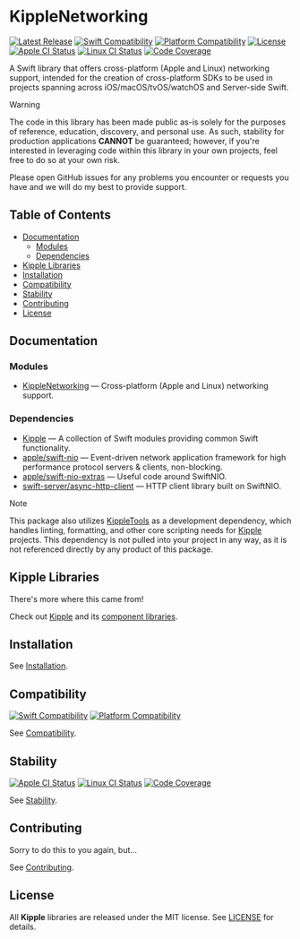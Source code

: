 # KippleNetworking

[![Latest Release](https://img.shields.io/github/v/tag/bdrelling/KippleNetworking?color=blue&label=)](https://github.com/bdrelling/KippleNetworking/tags)
[![Swift Compatibility](https://img.shields.io/endpoint?url=https%3A%2F%2Fswiftpackageindex.com%2Fapi%2Fpackages%2Fbdrelling%2FKippleNetworking%2Fbadge%3Ftype%3Dswift-versions&label=)](https://swiftpackageindex.com/bdrelling/KippleNetworking)
[![Platform Compatibility](https://img.shields.io/endpoint?url=https%3A%2F%2Fswiftpackageindex.com%2Fapi%2Fpackages%2Fbdrelling%2FKippleNetworking%2Fbadge%3Ftype%3Dplatforms&label=)](https://swiftpackageindex.com/bdrelling/KippleNetworking)
[![License](https://img.shields.io/github/license/bdrelling/KippleNetworking?label=)](https://github.com/bdrelling/KippleNetworking/blob/main/LICENSE)  
[![Apple CI Status](https://github.com/bdrelling/KippleNetworking/actions/workflows/apple_tests.yml/badge.svg)](https://github.com/bdrelling/KippleNetworking/actions/workflows/apple_tests.yml)
[![Linux CI Status](https://github.com/bdrelling/KippleNetworking/actions/workflows/linux_tests.yml/badge.svg)](https://github.com/bdrelling/KippleNetworking/actions/workflows/linux_tests.yml)
[![Code Coverage](https://img.shields.io/codecov/c/github/bdrelling/KippleNetworking)](https://codecov.io/gh/bdrelling/KippleNetworking)

A Swift library that offers cross-platform (Apple and Linux) networking support, intended for the creation of cross-platform SDKs to be used in projects spanning across iOS/macOS/tvOS/watchOS and Server-side Swift.

> [!WARNING]
> The code in this library has been made public as-is solely for the purposes of reference, education, discovery, and personal use. As such, stability for production applications **CANNOT** be guaranteed; however, if you're interested in leveraging code within this library in your own projects, feel free to do so at your own risk.
>
> Please open GitHub issues for any problems you encounter or requests you have and we will do my best to provide support.

## Table of Contents

- [Documentation](#documentation)
  - [Modules](#modules)
  - [Dependencies](#dependencies)
- [Kipple Libraries](#kipple-libraries)
- [Installation](#installation)
- [Compatibility](#compatibility)
- [Stability](#stability)
- [Contributing](#contributing)
- [License](#license)

## Documentation

### Modules

- [KippleNetworking](/Sources/KippleNetworking) — Cross-platform (Apple and Linux) networking support.

### Dependencies

- [Kipple](https://github.com/bdrelling/Kipple) — A collection of Swift modules providing common Swift functionality.
- [apple/swift-nio](https://github.com/apple/swift-nio) — Event-driven network application framework for high performance protocol servers & clients, non-blocking.
- [apple/swift-nio-extras](https://github.com/apple/swift-nio-extras) — Useful code around SwiftNIO.
- [swift-server/async-http-client](https://github.com/swift-server/async-http-client) — HTTP client library built on SwiftNIO.

> [!NOTE]  
> This package also utilizes [KippleTools](https://github.com/bdrelling/KippleTools) as a development dependency, which handles linting, formatting, and other core scripting needs for [Kipple](https://github.com/bdrelling/Kipple) projects.
> This dependency is not pulled into your project in any way, as it is not referenced directly by any product of this package.

## Kipple Libraries

There's more where this came from!

Check out [Kipple](https://github.com/bdrelling/Kipple) and its [component libraries](https://github.com/bdrelling/Kipple#component-libraries).

## Installation

See [Installation](https://github.com/bdrelling/Kipple#installation).

## Compatibility

[![Swift Compatibility](https://img.shields.io/endpoint?url=https%3A%2F%2Fswiftpackageindex.com%2Fapi%2Fpackages%2Fbdrelling%2FKippleNetworking%2Fbadge%3Ftype%3Dswift-versions&label=)](https://swiftpackageindex.com/bdrelling/KippleNetworking)
[![Platform Compatibility](https://img.shields.io/endpoint?url=https%3A%2F%2Fswiftpackageindex.com%2Fapi%2Fpackages%2Fbdrelling%2FKippleNetworking%2Fbadge%3Ftype%3Dplatforms&label=)](https://swiftpackageindex.com/bdrelling/KippleNetworking)

See [Compatibility](https://github.com/bdrelling/Kipple#compatibility).

## Stability

[![Apple CI Status](https://github.com/bdrelling/KippleNetworking/actions/workflows/apple_tests.yml/badge.svg)](https://github.com/bdrelling/KippleNetworking/actions/workflows/apple_tests.yml)
[![Linux CI Status](https://github.com/bdrelling/KippleNetworking/actions/workflows/linux_tests.yml/badge.svg)](https://github.com/bdrelling/KippleNetworking/actions/workflows/linux_tests.yml)
[![Code Coverage](https://img.shields.io/codecov/c/github/bdrelling/KippleNetworking)](https://codecov.io/gh/bdrelling/KippleNetworking)

See [Stability](https://github.com/bdrelling/Kipple#stability).

## Contributing

Sorry to do this to you again, but...

See [Contributing](https://github.com/bdrelling/Kipple#contributing).

## License

All **Kipple** libraries are released under the MIT license. See [LICENSE](LICENSE) for details.
